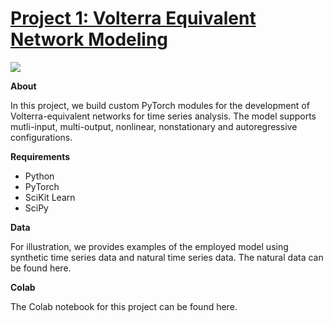 # [Project 1: Volterra Equivalent Network Modeling](https://github.com/bchenley/Portfolio)

![](https://github.com/bchenley/Portfolio/blob/main/images/lvn_1input_ar.jpg)

**About**

In this project, we build custom PyTorch modules for the development of Volterra-equivalent networks for time series analysis. The model supports mutli-input, multi-output, nonlinear, nonstationary and autoregressive configurations.
  
**Requirements**  
- Python
- PyTorch
- SciKit Learn
- SciPy

**Data**
 
For illustration, we provides examples of the employed model using synthetic time series data and natural time series data. The natural data can be found here.
  
**Colab**

The Colab notebook for this project can be found here.
  
